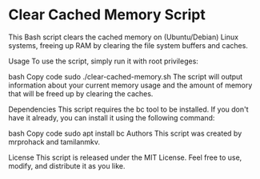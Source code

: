 # Clear Cached Memory Script


This Bash script clears the cached memory on (Ubuntu/Debian) Linux systems, freeing up RAM by clearing the file system buffers and caches.

Usage
To use the script, simply run it with root privileges:

bash
Copy code
sudo ./clear-cached-memory.sh
The script will output information about your current memory usage and the amount of memory that will be freed up by clearing the caches.

Dependencies
This script requires the bc tool to be installed. If you don't have it already, you can install it using the following command:

bash
Copy code
sudo apt install bc
Authors
This script was created by mrprohack and tamilanmkv.

License
This script is released under the MIT License. Feel free to use, modify, and distribute it as you like.
